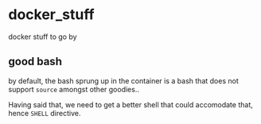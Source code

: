 # docker_stuff
docker stuff to go by

## good bash
by default, the bash sprung up in the container is a bash that does not support `source` amongst other goodies..

Having said that, we need to get a better shell that could accomodate that, hence `SHELL` directive.
